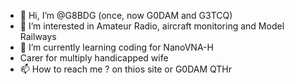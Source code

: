 - 👋 Hi, I’m @G8BDG (once, now G0DAM and G3TCQ)
- 👀 I’m interested in Amateur Radio, aircraft monitoring and Model Railways
- 🌱 I’m currently learning coding for NanoVNA-H
- Carer for multiply handicapped wife
- 📫 How to reach me ? on thios site or G0DAM QTHr

<!---
G8BDG/G8BDG is a ✨ special ✨ repository because its `README.md` (this file) appears on your GitHub profile.
You can click the Preview link to take a look at your changes.
--->
